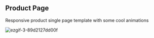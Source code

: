 ## Product Page

Responsive product single page template with some cool animations

![ezgif-3-89d2127dd00f](https://user-images.githubusercontent.com/55635269/128613587-8642b720-fcde-4b80-b753-8b2192850ac6.gif)
